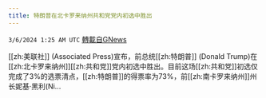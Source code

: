 ```yaml
---
title: 特朗普在北卡罗来纳州共和党党内初选中胜出
---
```

`3/6/2024 1:25 AM UTC` [轉載自GNews](https://gnews.org/articles/2368788)

[[zh:美联社]] (Associated Press)宣布，前总统[[zh:特朗普]] (Donald Trump)在[[zh:北卡罗来纳州]][[zh:共和党]]党内初选中胜出。目前这场[[zh:共和党]]初选仅完成了3%的选票清点，[[zh:特朗普]]的得票率为73%，前[[zh:南卡罗来纳州]]州长妮基·黑利(Ni...
